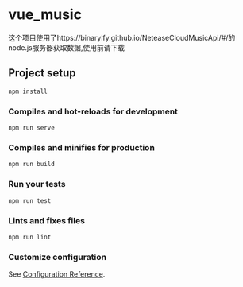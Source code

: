 # vue_music


这个项目使用了https://binaryify.github.io/NeteaseCloudMusicApi/#/的node.js服务器获取数据,使用前请下载
## Project setup
```
npm install
```

### Compiles and hot-reloads for development
```
npm run serve
```

### Compiles and minifies for production
```
npm run build
```

### Run your tests
```
npm run test
```

### Lints and fixes files
```
npm run lint
```

### Customize configuration
See [Configuration Reference](https://cli.vuejs.org/config/).

